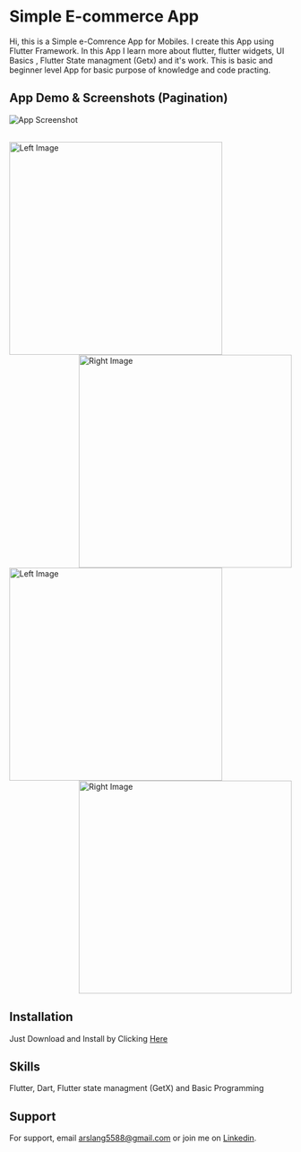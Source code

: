 
# Simple E-commerce App

Hi, this is a Simple e-Comrence App for Mobiles. I create this App using Flutter Framework. In this App I learn more about flutter, flutter widgets, UI Basics , Flutter State managment (Getx) and it's work. This is basic and beginner level App for basic purpose of knowledge and code practing.


## App Demo & Screenshots (Pagination)

![App Screenshot](https://github.com/arslanaslam5588/simple_ecomrece_app_1/blob/master/assets/eComrence_scrnshot.png) <br><br>



<div style="overflow: auto;">
    <img src="https://github.com/arslanaslam5588/simple_ecomrece_app_1/blob/master/assets/Demo_App.gif" alt="Left Image" style="float: left; margin-right: 20px; width: 380px; "> &nbsp;&nbsp;&nbsp; &nbsp;&nbsp;&nbsp; &nbsp;&nbsp;&nbsp;
    <img src="https://github.com/arslanaslam5588/simple_ecomrece_app_1/blob/master/assets/Demo_App.gif" alt="Right Image" style="float: right; margin-left: 20px; width: 380px;"> &nbsp;&nbsp;&nbsp; &nbsp;&nbsp;&nbsp; &nbsp;&nbsp;&nbsp; &nbsp; <br><br>
      <img src="https://github.com/arslanaslam5588/simple_ecomrece_app_1/blob/master/assets/eComrence_scrnshot.png" alt="Left Image" style="float: left; margin-right: 20px; width: 380px; "> &nbsp;&nbsp;&nbsp; &nbsp;&nbsp;&nbsp; &nbsp;&nbsp;&nbsp; &nbsp;
    <img src="https://github.com/arslanaslam5588/simple_ecomrece_app_1/blob/master/assets/eComrence_scrnshot.png" alt="Right Image" style="float: right; margin-left: 20px; width: 380px;"> &nbsp;&nbsp;&nbsp; &nbsp;&nbsp;&nbsp; &nbsp;&nbsp;&nbsp; &nbsp;
</div>

## Installation

Just Download and Install by Clicking <a href = "https://github.com/arslanaslam5588/simple_ecomrece_app_1/raw/refs/heads/master/assets/App.apk" >Here</a>

## Skills
Flutter, Dart, Flutter state managment (GetX) and Basic Programming

## Support

For support, email arslang5588@gmail.com or join me on <a href = "https://www.linkedin.com/in/arslanaslam77/" >Linkedin</a>.

